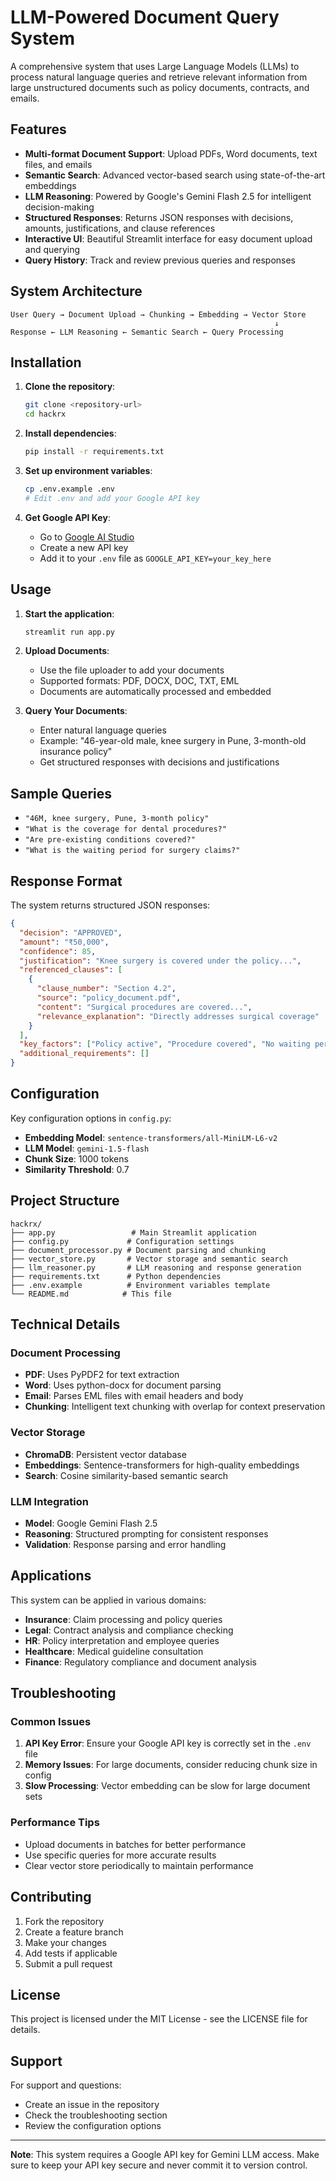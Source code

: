 # LLM-Powered Document Query System

A comprehensive system that uses Large Language Models (LLMs) to process natural language queries and retrieve relevant information from large unstructured documents such as policy documents, contracts, and emails.

## Features

- **Multi-format Document Support**: Upload PDFs, Word documents, text files, and emails
- **Semantic Search**: Advanced vector-based search using state-of-the-art embeddings
- **LLM Reasoning**: Powered by Google's Gemini Flash 2.5 for intelligent decision-making
- **Structured Responses**: Returns JSON responses with decisions, amounts, justifications, and clause references
- **Interactive UI**: Beautiful Streamlit interface for easy document upload and querying
- **Query History**: Track and review previous queries and responses

## System Architecture

```
User Query → Document Upload → Chunking → Embedding → Vector Store
                                                           ↓
Response ← LLM Reasoning ← Semantic Search ← Query Processing
```

## Installation

1. **Clone the repository**:
   ```bash
   git clone <repository-url>
   cd hackrx
   ```

2. **Install dependencies**:
   ```bash
   pip install -r requirements.txt
   ```

3. **Set up environment variables**:
   ```bash
   cp .env.example .env
   # Edit .env and add your Google API key
   ```

4. **Get Google API Key**:
   - Go to [Google AI Studio](https://makersuite.google.com/app/apikey)
   - Create a new API key
   - Add it to your `.env` file as `GOOGLE_API_KEY=your_key_here`

## Usage

1. **Start the application**:
   ```bash
   streamlit run app.py
   ```

2. **Upload Documents**:
   - Use the file uploader to add your documents
   - Supported formats: PDF, DOCX, DOC, TXT, EML
   - Documents are automatically processed and embedded

3. **Query Your Documents**:
   - Enter natural language queries
   - Example: "46-year-old male, knee surgery in Pune, 3-month-old insurance policy"
   - Get structured responses with decisions and justifications

## Sample Queries

- `"46M, knee surgery, Pune, 3-month policy"`
- `"What is the coverage for dental procedures?"`
- `"Are pre-existing conditions covered?"`
- `"What is the waiting period for surgery claims?"`

## Response Format

The system returns structured JSON responses:

```json
{
  "decision": "APPROVED",
  "amount": "₹50,000",
  "confidence": 85,
  "justification": "Knee surgery is covered under the policy...",
  "referenced_clauses": [
    {
      "clause_number": "Section 4.2",
      "source": "policy_document.pdf",
      "content": "Surgical procedures are covered...",
      "relevance_explanation": "Directly addresses surgical coverage"
    }
  ],
  "key_factors": ["Policy active", "Procedure covered", "No waiting period"],
  "additional_requirements": []
}
```

## Configuration

Key configuration options in `config.py`:

- **Embedding Model**: `sentence-transformers/all-MiniLM-L6-v2`
- **LLM Model**: `gemini-1.5-flash`
- **Chunk Size**: 1000 tokens
- **Similarity Threshold**: 0.7

## Project Structure

```
hackrx/
├── app.py                 # Main Streamlit application
├── config.py             # Configuration settings
├── document_processor.py # Document parsing and chunking
├── vector_store.py       # Vector storage and semantic search
├── llm_reasoner.py       # LLM reasoning and response generation
├── requirements.txt      # Python dependencies
├── .env.example          # Environment variables template
└── README.md            # This file
```

## Technical Details

### Document Processing
- **PDF**: Uses PyPDF2 for text extraction
- **Word**: Uses python-docx for document parsing
- **Email**: Parses EML files with email headers and body
- **Chunking**: Intelligent text chunking with overlap for context preservation

### Vector Storage
- **ChromaDB**: Persistent vector database
- **Embeddings**: Sentence-transformers for high-quality embeddings
- **Search**: Cosine similarity-based semantic search

### LLM Integration
- **Model**: Google Gemini Flash 2.5
- **Reasoning**: Structured prompting for consistent responses
- **Validation**: Response parsing and error handling

## Applications

This system can be applied in various domains:

- **Insurance**: Claim processing and policy queries
- **Legal**: Contract analysis and compliance checking
- **HR**: Policy interpretation and employee queries
- **Healthcare**: Medical guideline consultation
- **Finance**: Regulatory compliance and document analysis

## Troubleshooting

### Common Issues

1. **API Key Error**: Ensure your Google API key is correctly set in the `.env` file
2. **Memory Issues**: For large documents, consider reducing chunk size in config
3. **Slow Processing**: Vector embedding can be slow for large document sets

### Performance Tips

- Upload documents in batches for better performance
- Use specific queries for more accurate results
- Clear vector store periodically to maintain performance

## Contributing

1. Fork the repository
2. Create a feature branch
3. Make your changes
4. Add tests if applicable
5. Submit a pull request

## License

This project is licensed under the MIT License - see the LICENSE file for details.

## Support

For support and questions:
- Create an issue in the repository
- Check the troubleshooting section
- Review the configuration options

---

**Note**: This system requires a Google API key for Gemini LLM access. Make sure to keep your API key secure and never commit it to version control.
